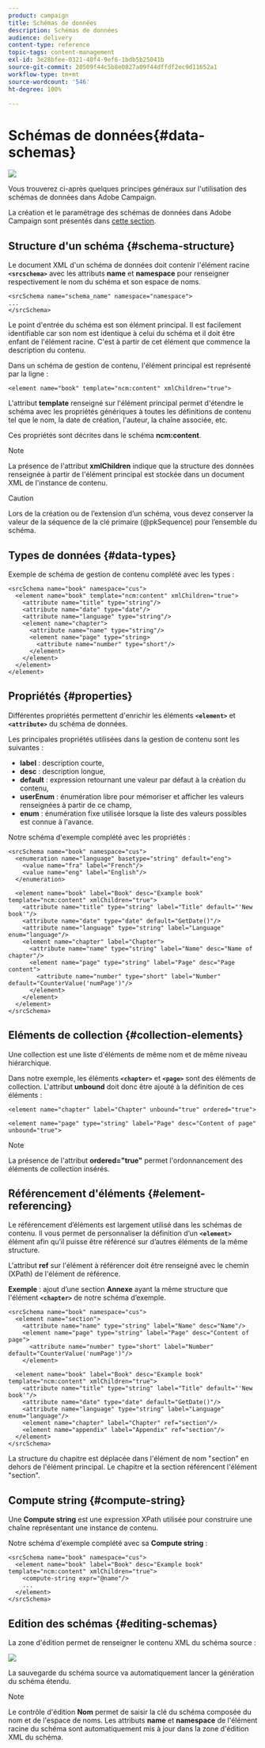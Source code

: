 ```yaml
---
product: campaign
title: Schémas de données
description: Schémas de données
audience: delivery
content-type: reference
topic-tags: content-management
exl-id: 3e28bfee-0321-40f4-9ef6-1bdb5b25041b
source-git-commit: 20509f44c5b8e0827a09f44dffdf2ec9d11652a1
workflow-type: tm+mt
source-wordcount: '546'
ht-degree: 100%

---
```


# Schémas de données{#data-schemas}

![](../../assets/common.svg)

Vous trouverez ci-après quelques principes généraux sur l&#39;utilisation des schémas de données dans Adobe Campaign.

La création et le paramétrage des schémas de données dans Adobe Campaign sont présentés dans [cette section](../../configuration/using/about-schema-edition.md).

## Structure d&#39;un schéma {#schema-structure}

Le document XML d&#39;un schéma de données doit contenir l&#39;élément racine **`<srcschema>`** avec les attributs **name** et **namespace** pour renseigner respectivement le nom du schéma et son espace de noms.

```
<srcSchema name="schema_name" namespace="namespace">
...
</srcSchema>
```

Le point d&#39;entrée du schéma est son élément principal. Il est facilement identifiable car son nom est identique à celui du schéma et il doit être enfant de l&#39;élément racine. C&#39;est à partir de cet élément que commence la description du contenu.

Dans un schéma de gestion de contenu, l&#39;élément principal est représenté par la ligne :

```
<element name="book" template="ncm:content" xmlChildren="true">
```

L&#39;attribut **template** renseigné sur l&#39;élément principal permet d&#39;étendre le schéma avec les propriétés génériques à toutes les définitions de contenu tel que le nom, la date de création, l&#39;auteur, la chaîne associée, etc.

Ces propriétés sont décrites dans le schéma **ncm:content**.

>[!NOTE]
>
>La présence de l&#39;attribut **xmlChildren** indique que la structure des données renseignée à partir de l&#39;élément principal est stockée dans un document XML de l&#39;instance de contenu.

>[!CAUTION]
>
>Lors de la création ou de l’extension d’un schéma, vous devez conserver la valeur de la séquence de la clé primaire (@pkSequence) pour l’ensemble du schéma.

## Types de données {#data-types}

Exemple de schéma de gestion de contenu complété avec les types :

```
<srcSchema name="book" namespace="cus">
  <element name="book" template="ncm:content" xmlChildren="true">
    <attribute name="title" type="string"/>
    <attribute name="date" type="date"/>
    <attribute name="language" type="string"/>
    <element name="chapter">
      <attribute name="name" type="string"/>
      <element name="page" type="string>
        <attribute name="number" type="short"/>
      </element>
    </element>
  </element>
</element>
```

## Propriétés {#properties}

Différentes propriétés permettent d&#39;enrichir les éléments **`<element>`** et **`<attribute>`** du schéma de données.

Les principales propriétés utilisées dans la gestion de contenu sont les suivantes :

* **label** : description courte,
* **desc** : description longue,
* **default** : expression retournant une valeur par défaut à la création du contenu,
* **userEnum** : énumération libre pour mémoriser et afficher les valeurs renseignées à partir de ce champ,
* **enum** : énumération fixe utilisée lorsque la liste des valeurs possibles est connue à l&#39;avance.

Notre schéma d&#39;exemple complété avec les propriétés :

```
<srcSchema name="book" namespace="cus">
  <enumeration name="language" basetype="string" default="eng">    
    <value name="fra" label="French"/>    
    <value name="eng" label="English"/>   
  </enumeration>

  <element name="book" label="Book" desc="Example book" template="ncm:content" xmlChildren="true">
    <attribute name="title" type="string" label="Title" default="'New book'"/>
    <attribute name="date" type="date" default="GetDate()"/>
    <attribute name="language" type="string" label="Language" enum="language"/>
    <element name="chapter" label="Chapter">
      <attribute name="name" type="string" label="Name" desc="Name of chapter"/>
      <element name="page" type="string" label="Page" desc="Page content">
        <attribute name="number" type="short" label="Number" default="CounterValue('numPage')"/>
      </element>
    </element>
  </element>
</srcSchema>
```

## Eléments de collection {#collection-elements}

Une collection est une liste d&#39;éléments de même nom et de même niveau hiérarchique.

Dans notre exemple, les éléments **`<chapter>`** et **`<page>`** sont des éléments de collection. L&#39;attribut **unbound** doit donc être ajouté à la définition de ces éléments :

```
<element name="chapter" label="Chapter" unbound="true" ordered="true">
```

```
<element name="page" type="string" label="Page" desc="Content of page" unbound="true">
```

>[!NOTE]
>
>La présence de l&#39;attribut **ordered=&quot;true&quot;** permet l&#39;ordonnancement des éléments de collection insérés.

## Référencement d&#39;éléments {#element-referencing}

Le référencement d’éléments est largement utilisé dans les schémas de contenu. Il vous permet de personnaliser la définition d’un **`<element>`** élément afin qu’il puisse être référencé sur d’autres éléments de la même structure.

L&#39;attribut **ref** sur l&#39;élément à référencer doit être renseigné avec le chemin (XPath) de l&#39;élément de référence.

**Exemple** : ajout d’une section **Annexe** ayant la même structure que l&#39;élément **`<chapter>`** de notre schéma d’exemple.

```
<srcSchema name="book" namespace="cus">
  <element name="section">
    <attribute name="name" type="string" label="Name" desc="Name"/>
    <element name="page" type="string" label="Page" desc="Content of page">
      <attribute name="number" type="short" label="Number" default="CounterValue('numPage')"/>
    </element>

  <element name="book" label="Book" desc="Example book" template="ncm:content" xmlChildren="true">
    <attribute name="title" type="string" label="Title" default="'New book'"/>
    <attribute name="date" type="date" default="GetDate()"/>
    <attribute name="language" type="string" label="Language" enum="language"/>
    <element name="chapter" label="Chapter" ref="section"/>
    <element name="appendix" label="Appendix" ref="section"/>
  </element>
</srcSchema>
```

La structure du chapitre est déplacée dans l&#39;élément de nom &quot;section&quot; en dehors de l&#39;élément principal. Le chapitre et la section référencent l&#39;élément &quot;section&quot;.

## Compute string {#compute-string}

Une **Compute string** est une expression XPath utilisée pour construire une chaîne représentant une instance de contenu.

Notre schéma d&#39;exemple complété avec sa **Compute string** :

```
<srcSchema name="book" namespace="cus">
  <element name="book" label="Book" desc="Example book" template="ncm:content" xmlChildren="true">
    <compute-string expr="@name"/>
    ...
  </element>
</srcSchema>
```

## Edition des schémas {#editing-schemas}

La zone d&#39;édition permet de renseigner le contenu XML du schéma source :

![](assets/d_ncs_integration_schema_edition.png)

La sauvegarde du schéma source va automatiquement lancer la génération du schéma étendu.

>[!NOTE]
>
>Le contrôle d&#39;édition **Nom** permet de saisir la clé du schéma composée du nom et de l&#39;espace de noms. Les attributs **name** et **namespace** de l&#39;élément racine du schéma sont automatiquement mis à jour dans la zone d&#39;édition XML du schéma.
